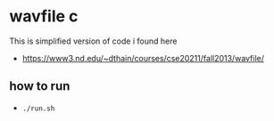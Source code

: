 # wavfile c
This is simplified version of code i found here
- https://www3.nd.edu/~dthain/courses/cse20211/fall2013/wavfile/
## how to run
- `./run.sh`
